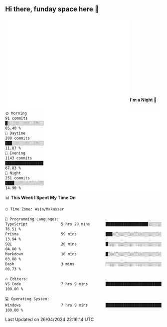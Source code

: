 ## Hi there, funday space here 🚀

<img align="left" width="400" alt="🌞" src="https://raw.githubusercontent.com/fhasnur/fhasnur/master/general.svg?token=ATQS65TR7ETTG5RLJUDIDBLBN34HE">
<img align="right" width="380" alt="🌞" src="https://raw.githubusercontent.com/fhasnur/fhasnur/master/statistics.svg?token=ATQS65TR7ETTG5RLJUDIDBLBN34HE">

<br><br><br><br><br><br><br><br><br><br><br><br><br><br>

<!--START_SECTION:waka-->
**I'm a Night 🦉** 

```text
🌞 Morning                91 commits          █░░░░░░░░░░░░░░░░░░░░░░░░   05.40 % 
🌆 Daytime                200 commits         ███░░░░░░░░░░░░░░░░░░░░░░   11.87 % 
🌃 Evening                1143 commits        █████████████████░░░░░░░░   67.83 % 
🌙 Night                  251 commits         ████░░░░░░░░░░░░░░░░░░░░░   14.90 % 
```


📊 **This Week I Spent My Time On** 

```text
🕑︎ Time Zone: Asia/Makassar

💬 Programming Languages: 
TypeScript               5 hrs 28 mins       ███████████████████░░░░░░   76.51 % 
Prisma                   59 mins             ███░░░░░░░░░░░░░░░░░░░░░░   13.94 % 
SQL                      20 mins             █░░░░░░░░░░░░░░░░░░░░░░░░   04.80 % 
Markdown                 16 mins             █░░░░░░░░░░░░░░░░░░░░░░░░   03.88 % 
Bash                     3 mins              ░░░░░░░░░░░░░░░░░░░░░░░░░   00.73 % 

🔥 Editors: 
VS Code                  7 hrs 9 mins        █████████████████████████   100.00 % 

💻 Operating System: 
Windows                  7 hrs 9 mins        █████████████████████████   100.00 % 
```


 Last Updated on 26/04/2024 22:16:14 UTC
<!--END_SECTION:waka-->
